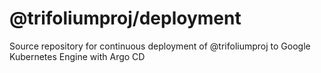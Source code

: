 # @trifoliumproj/deployment
Source repository for continuous deployment of @trifoliumproj to Google Kubernetes Engine with Argo CD
